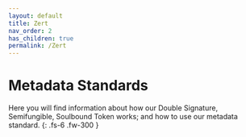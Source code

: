 ```yaml
---
layout: default
title: Zert
nav_order: 2
has_children: true
permalink: /Zert
---
```


# Metadata Standards

Here you will find information about how our Double Signature, Semifungible, Soulbound Token works; and how to use our metadata standard.
{: .fs-6 .fw-300 }